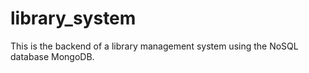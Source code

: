 # library_system

This is the backend of a library management system using the NoSQL database MongoDB.
